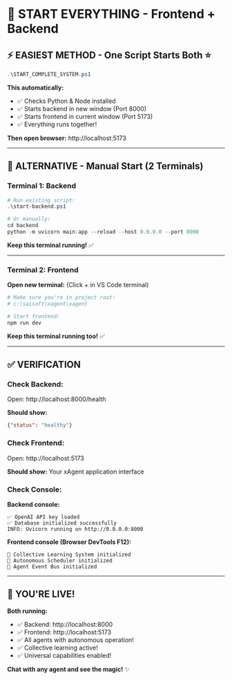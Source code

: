 # 🚀 START EVERYTHING - Frontend + Backend

## ⚡ **EASIEST METHOD - One Script Starts Both** ⭐

```powershell
.\START_COMPLETE_SYSTEM.ps1
```

**This automatically:**
- ✅ Checks Python & Node installed
- ✅ Starts backend in new window (Port 8000)
- ✅ Starts frontend in current window (Port 5173)
- ✅ Everything runs together!

**Then open browser:** http://localhost:5173

---

## 🎯 **ALTERNATIVE - Manual Start (2 Terminals)**

### **Terminal 1: Backend**

```powershell
# Run existing script:
.\start-backend.ps1

# Or manually:
cd backend
python -m uvicorn main:app --reload --host 0.0.0.0 --port 8000
```

**Keep this terminal running!** ✅

---

### **Terminal 2: Frontend**

**Open new terminal:** (Click + in VS Code terminal)

```powershell
# Make sure you're in project root:
# c:\saisoft\xagent\xagent

# Start frontend:
npm run dev
```

**Keep this terminal running too!** ✅

---

## ✅ **VERIFICATION**

### **Check Backend:**
Open: http://localhost:8000/health

**Should show:**
```json
{"status": "healthy"}
```

### **Check Frontend:**
Open: http://localhost:5173

**Should show:** Your xAgent application interface

### **Check Console:**

**Backend console:**
```
✅ OpenAI API key loaded
✅ Database initialized successfully
INFO: Uvicorn running on http://0.0.0.0:8000
```

**Frontend console (Browser DevTools F12):**
```
🧠 Collective Learning System initialized
🤖 Autonomous Scheduler initialized
📡 Agent Event Bus initialized
```

---

## 🎊 **YOU'RE LIVE!**

**Both running:**
- ✅ Backend: http://localhost:8000
- ✅ Frontend: http://localhost:5173
- ✅ All agents with autonomous operation!
- ✅ Collective learning active!
- ✅ Universal capabilities enabled!

**Chat with any agent and see the magic!** ✨


